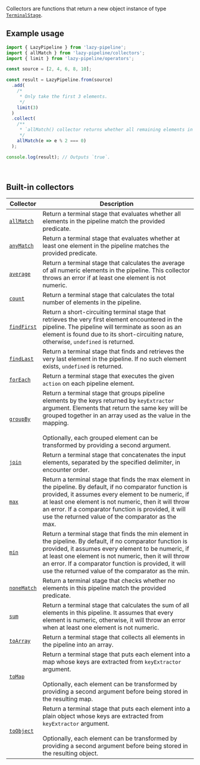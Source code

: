 Collectors are functions that return a new object instance of type [`TerminalStage`](../stages/TerminalStage.ts).

## Example usage

```typescript
import { LazyPipeline } from 'lazy-pipeline';
import { allMatch } from 'lazy-pipeline/collectors';
import { limit } from 'lazy-pipeline/operators';

const source = [2, 4, 6, 8, 10];

const result = LazyPipeline.from(source)
  .add(
    /*
     * Only take the first 3 elements.
     */
    limit(3)
  )
  .collect(
    /**
     * `allMatch() collector returns whether all remaining elements in this pipeline are even numbers.
     */
    allMatch(e => e % 2 === 0)
  );

console.log(result); // Outputs `true`.
```

<br/>

## Built-in collectors

| Collector                               | Description                                                                                                                                                                                                                                                                                                                            |
| --------------------------------------- | -------------------------------------------------------------------------------------------------------------------------------------------------------------------------------------------------------------------------------------------------------------------------------------------------------------------------------------- |
| [`allMatch`](./allMatch/allMatch.ts)    | Return a terminal stage that evaluates whether all elements in the pipeline match the provided predicate.                                                                                                                                                                                                                              |
| [`anyMatch`](./anyMatch/anyMatch.ts)    | Return a terminal stage that evaluates whether at least one element in the pipeline matches the provided predicate.                                                                                                                                                                                                                    |
| [`average`](./average/average.ts)       | Return a terminal stage that calculates the average of all numeric elements in the pipeline. This collector throws an error if at least one element is not numeric.                                                                                                                                                                    |
| [`count`](./count/count.ts)             | Return a terminal stage that calculates the total number of elements in the pipeline.                                                                                                                                                                                                                                                  |
| [`findFirst`](./findFirst/findFirst.ts) | Return a short-circuiting terminal stage that retrieves the very first element encountered in the pipeline. The pipeline will terminate as soon as an element is found due to its short-circuiting nature, otherwise, `undefined` is returned.                                                                                         |
| [`findLast`](./findLast/findLast.ts)    | Return a terminal stage that finds and retrieves the very last element in the pipeline. If no such element exists, `undefined` is returned.                                                                                                                                                                                            |
| [`forEach`](./forEach/forEach.ts)       | Return a terminal stage that executes the given `action` on each pipeline element.                                                                                                                                                                                                                                                     |
| [`groupBy`](./groupBy/groupBy.ts)       | Return a terminal stage that groups pipeline elements by the keys returned by `keyExtractor` argument. Elements that return the same key will be grouped together in an array used as the value in the mapping. <br/><br/>Optionally, each grouped element can be transformed by providing a second argument.                          |
| [`join`](./join/join.ts)                | Return a terminal stage that concatenates the input elements, separated by the specified delimiter, in encounter order.                                                                                                                                                                                                                |
| [`max`](./max/max.ts)                   | Return a terminal stage that finds the max element in the pipeline. By default, if no comparator function is provided, it assumes every element to be numeric, if at least one element is not numeric, then it will throw an error. If a comparator function is provided, it will use the returned value of the comparator as the max. |
| [`min`](./min/min.ts)                   | Return a terminal stage that finds the min element in the pipeline. By default, if no comparator function is provided, it assumes every element to be numeric, if at least one element is not numeric, then it will throw an error. If a comparator function is provided, it will use the returned value of the comparator as the min. |
| [`noneMatch`](./noneMatch/noneMatch.ts) | Return a terminal stage that checks whether no elements in this pipeline match the provided predicate.                                                                                                                                                                                                                                 |
| [`sum`](./sum/sum.ts)                   | Return a terminal stage that calculates the sum of all elements in this pipeline. It assumes that every element is numeric, otherwise, it will throw an error when at least one element is not numeric.                                                                                                                                |
| [`toArray`](./toArray/toArray.ts)       | Return a terminal stage that collects all elements in the pipeline into an array.                                                                                                                                                                                                                                                      |
| [`toMap`](./toMap/toMap.ts)             | Return a terminal stage that puts each element into a map whose keys are extracted from `keyExtractor` argument. <br/><br/>Optionally, each element can be transformed by providing a second argument before being stored in the resulting map.                                                                                        |
| [`toObject`](./toObject/toObject.ts)    | Return a terminal stage that puts each element into a plain object whose keys are extracted from `keyExtractor` argument. <br/><br/>Optionally, each element can be transformed by providing a second argument before being stored in the resulting object.                                                                            |
